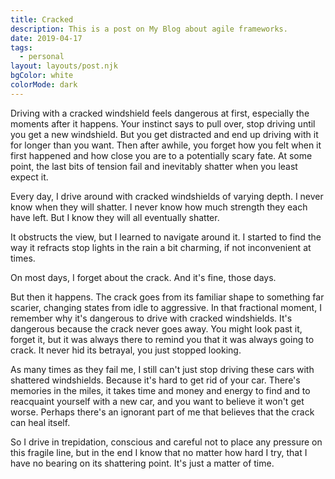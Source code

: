 ```yaml
---
title: Cracked
description: This is a post on My Blog about agile frameworks.
date: 2019-04-17
tags:
  - personal
layout: layouts/post.njk
bgColor: white
colorMode: dark
---
```

<!-- It's dangerous because the crack never goes away. You might look past it, forget it, but it was always there to remind you that it was always going to crack. It never hid its betrayal, you just stopped looking.
--- -->

Driving with a cracked windshield feels dangerous at first, especially the moments after it happens. Your instinct says to pull over, stop driving until you get a new windshield. But you get distracted and end up driving with it for longer than you want. Then after awhile, you forget how you felt when it first happened and how close you are to a potentially scary fate. At some point, the last bits of tension fail and inevitably shatter when you least expect it.
            
Every day, I drive around with cracked windshields of varying depth. I never know when they will shatter. I never know how much strength they each have left. But I know they will all eventually shatter.

It obstructs the view, but I learned to navigate around it. I started to find the way it refracts stop lights in the rain a bit charming, if not inconvenient at times.

On most days, I forget about the crack. And it's fine, those days.

But then it happens. The crack goes from its familiar shape to something far scarier, changing states from idle to aggressive. In that fractional moment, I remember why it's dangerous to drive with cracked windshields. It's dangerous because the crack never goes away. You might look past it, forget it, but it was always there to remind you that it was always going to crack. It never hid its betrayal, you just stopped looking.

As many times as they fail me, I still can't just stop driving these cars with shattered windshields. Because it's hard to get rid of your car. There's memories in the miles, it takes time and money and energy to find and to reacquaint yourself with a new car, and you want to believe it won't get worse. Perhaps there's an ignorant part of me that believes that the crack can heal itself.

So I drive in trepidation, conscious and careful not to place any pressure on this fragile line, but in the end I know that no matter how hard I try, that I have no bearing on its shattering point. It's just a matter of time.